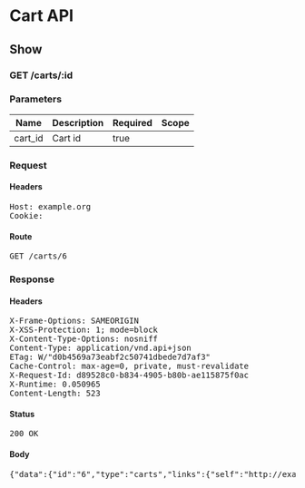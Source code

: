 # Cart API

## Show

### GET /carts/:id

### Parameters

| Name | Description | Required | Scope |
|------|-------------|----------|-------|
| cart_id | Cart id | true |  |

### Request

#### Headers

<pre>Host: example.org
Cookie: </pre>

#### Route

<pre>GET /carts/6</pre>

### Response

#### Headers

<pre>X-Frame-Options: SAMEORIGIN
X-XSS-Protection: 1; mode=block
X-Content-Type-Options: nosniff
Content-Type: application/vnd.api+json
ETag: W/&quot;d0b4569a73eabf2c50741dbede7d7af3&quot;
Cache-Control: max-age=0, private, must-revalidate
X-Request-Id: d89528c0-b834-4905-b80b-ae115875f0ac
X-Runtime: 0.050965
Content-Length: 523</pre>

#### Status

<pre>200 OK</pre>

#### Body

<pre>{"data":{"id":"6","type":"carts","links":{"self":"http://example.org/carts/6"},"attributes":{"user_id":6,"purchased_at":null,"created_at":"2017-09-25T22:11:02.944Z","updated_at":"2017-09-25T22:11:02.944Z","origin":null},"relationships":{"line_items":{"links":{"self":"http://example.org/carts/6/relationships/line_items","related":"http://example.org/carts/6/line_items"}},"cart_purchases":{"links":{"self":"http://example.org/carts/6/relationships/cart_purchases","related":"http://example.org/carts/6/cart_purchases"}}}}}</pre>
